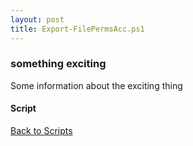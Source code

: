```yaml
---
layout: post
title: Export-FilePermsAcc.ps1
---
```


### something exciting

Some information about the exciting thing

#### Script

<script async src="https://gist-it.appspot.com/github.com/BanterBoy/scripts-blog/blob/master/PowerShell/scripts/fileManagement/Export-FilePermsAcc.ps1"></script>

<a href="/menu/_pages/scripts.html">Back to Scripts</a>
